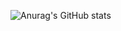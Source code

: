 ![Anurag's GitHub stats](https://github-readme-stats.vercel.app/api?username=Tim-Bolhoeve&count_private=true)
